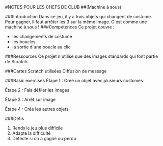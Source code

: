 #NOTES POUR LES CHEFS DE CLUB
##(Machine à sous)

###Introduction
Dans ce jeu, il y a trois objets qui changent de costume. Pour gagner, il faut arrêter les 3 sur la même image. C'est comme une machine à sous !
###Compétences
Ce projet couvre :

- les changements de costume
- les boucles
- la sortie d'une boucle au clic

###Ressources
Ce projet n'utilise que des images standards qui font partie de Scratch.

###Cartes Scratch utilisées
Diffusion de message

###Basic exercises
Étape 1 : Crée un objet avec plusieurs costumes 

Étape 2 : Fais défiler les images

Étape 3 : Arrêt sur image 

Étape 4 : Crée les autres objets

###Défis
1. Rends le jeu plus difficile
2. Adapte la difficulté
3. Détecte si on a gagné ou perdu
